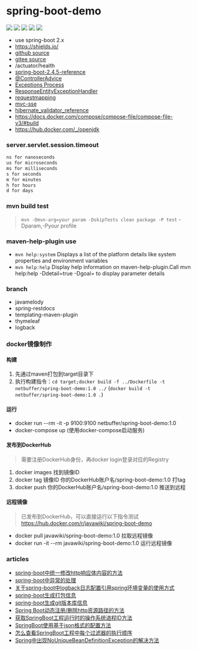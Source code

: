 # spring-boot-demo

![](https://img.shields.io/static/v1?label=java&message=1.8&color=blue)
![](https://img.shields.io/static/v1?label=spring-boot&message=2.4.5.RELEASE&color=blue)
![](https://img.shields.io/static/v1?label=spring-restdocs&message=2.0.4.RELEASE&color=blue)
![](https://img.shields.io/static/v1?label=junit&message=4.13.2&color=black)
![](https://img.shields.io/static/v1?label=hibernate-validator&message=6.1.7.Final&color=blue)

* use spring-boot 2.x
* https://shields.io/
* [github source](https://github.com/netbuffer/spring-boot-demo)
* [gitee source](https://gitee.com/netbuffer/spring-boot-demo)
* /actuator/health
* [spring-boot-2.4.5-reference](https://docs.spring.io/spring-boot/docs/2.4.5/reference/htmlsingle/)
* [@ControllerAdvice](https://docs.spring.io/spring-framework/docs/5.3.6/reference/html/web.html#mvc-ann-controller-advice)
* [Exceptions Process](https://docs.spring.io/spring-framework/docs/5.3.6/reference/html/web.html#mvc-ann-exceptionhandler)
* [ResponseEntityExceptionHandler](https://docs.spring.io/spring-framework/docs/5.3.6/javadoc-api/org/springframework/web/servlet/mvc/method/annotation/ResponseEntityExceptionHandler.html)
* [requestmapping](https://docs.spring.io/spring-framework/docs/5.3.6/reference/html/web.html#mvc-ann-requestmapping-registration)
* [mvc-sse](https://docs.spring.io/spring-framework/docs/5.3.6/reference/html/web.html#mvc-ann-async-sse)
* [hibernate_validator_reference](https://docs.jboss.org/hibernate/validator/6.2/reference/en-US/pdf/hibernate_validator_reference.pdf#validator-gettingstarted)
* https://docs.docker.com/compose/compose-file/compose-file-v3/#build
* https://hub.docker.com/_/openjdk

### server.servlet.session.timeout

```html
ns for nanoseconds
us for microseconds
ms for milliseconds
s for seconds
m for minutes
h for hours
d for days
```

### mvn build test

> `mvn -Dmvn-arg=your param -DskipTests clean package -P test`
> -Dparam,-Pyour profile

### maven-help-plugin use

* `mvn help:system` Displays a list of the platform details like system properties and environment variables
* `mvn help:help` Display help information on maven-help-plugin.Call mvn help:help -Ddetail=true -Dgoal=<goal-name> to display parameter details

### branch

* javamelody
* spring-restdocs
* templating-maven-plugin
* thymeleaf
* logback

### docker镜像制作

#### 构建

1. 先通过maven打包到target目录下
2. 执行构建指令：`cd target;docker build -f ../Dockerfile -t netbuffer/spring-boot-demo:1.0 ../` (`docker build -t netbuffer/spring-boot-demo:1.0 .`)

#### 运行

* docker run --rm -it -p 9100:9100 netbuffer/spring-boot-demo:1.0
* docker-compose up (使用docker-compose启动服务)

#### 发布到DockerHub

> 需要注册DockerHub身份，再docker login登录对应的Registry

1. docker images 找到镜像ID
2. docker tag 镜像ID 你的DockerHub账户名/spring-boot-demo:1.0 打tag
3. docker push 你的DockerHub账户名/spring-boot-demo:1.0 推送到远程

#### 远程镜像

> 已发布到DockerHub，可以直接运行以下指令测试
> https://hub.docker.com/r/javawiki/spring-boot-demo

* docker pull javawiki/spring-boot-demo:1.0          拉取远程镜像
* docker run -it --rm javawiki/spring-boot-demo:1.0  运行远程镜像

### articles

* [spring-boot中统一修改http响应体内容的方法](https://www.toutiao.com/i7014375995448820231)
* [spring-boot中异常的处理](https://www.toutiao.com/i7014369292791579148)
* [关于spring-boot中logback日志配置引用spring环境变量的使用方式](https://www.toutiao.com/i7014368145578230304)
* [spring-boot生成打包信息](https://www.toutiao.com/i7013891369404351014)
* [spring-boot生成git版本库信息](https://www.toutiao.com/i7013890854121226789)
* [Spring Boot动态注册/删除http资源路径的方法](https://www.toutiao.com/i7014752212727431694)
* [获取SpringBoot工程运行时的操作系统进程ID方法](https://www.toutiao.com/i7015456367477522977)
* [SpringBoot使用基于json格式的配置方法](https://www.toutiao.com/i7016209186543469069)
* [怎么查看SpringBoot工程中每个过滤器的执行顺序](https://www.toutiao.com/i7016666337527382532)
* [Spring中出现NoUniqueBeanDefinitionException的解决方法](https://www.toutiao.com/i7018897444583113247)
